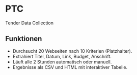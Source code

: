 # PTC
Tender Data Collection


## Funktionen
- Durchsucht 20 Webseiten nach 10 Kriterien (Platzhalter).
- Extrahiert Titel, Datum, Link, Budget, Anschrift.
- Läuft alle 2 Stunden automatisch oder manuell.
- Ergebnisse als CSV und HTML mit interaktiver Tabelle.
